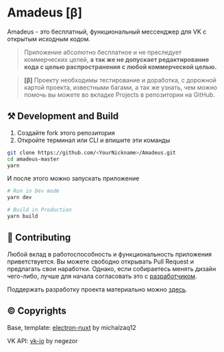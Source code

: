 # Amadeus [β]

Amadeus - это бесплатный, функциональный мессенджер для VK с открытым исходным кодом.

> Приложение абсолютно бесплатное и не преследует коммерческих целей, **а так же не допускает редактирование кода с целью распространения с любой коммерческой целью.**

> **[β]** Проекту необходимы тестирование и доработка, с дорожной картой проекта, известными багами, а так же узнать, чем можно помочь вы можете во вкладке Projects в репозитории на GitHub.

## ⚒️ Development and Build

1. Создайте fork этого репозитория
2. Откройте терминал или CLI и впишите эти команды

```bash
git clone https://github.com/<YourNickname>/Amadeus.git
cd amadeus-master
yarn
```

И после этого можно запускать приложение

```bash
# Run in Dev mode
yarn dev

# Build in Production
yarn build
```

## 🖤 Contributing

Любой вклад в работоспособность и функциональность приложения приветствуется. Вы можете свободно открывать Pull Request и предлагать свои наработки. Однако, если собираетесь менять дизайн чего-либо, лучше для начала согласовать это с [разработчиком](529592613).

Поддержать разработку проекта материально можно [здесь](https://donatepay.ru/don/InfiniteHorror).

## ©️ Copyrights

Base, template: [electron-nuxt](https://github.com/michalzaq12/electron-nuxt) by michalzaq12

VK API: [vk-io](https://github.com/negezor/vk-io) by negezor